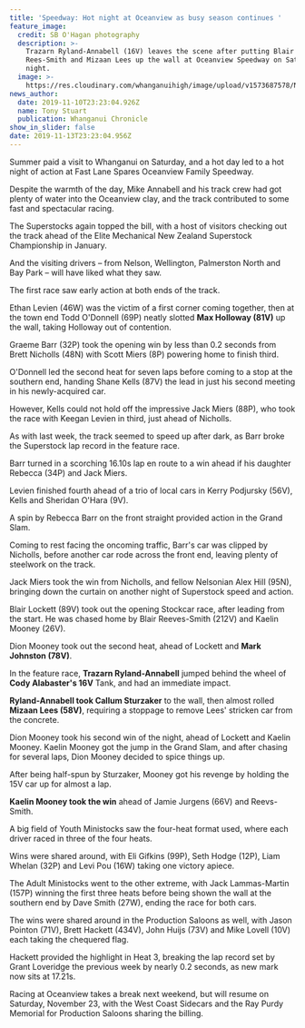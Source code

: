 ```yaml
---
title: 'Speedway: Hot night at Oceanview as busy season continues '
feature_image:
  credit: SB O'Hagan photography
  description: >-
    Trazarn Ryland-Annabell (16V) leaves the scene after putting Blair
    Rees-Smith and Mizaan Lees up the wall at Oceanview Speedway on Saturday
    night.
  image: >-
    https://res.cloudinary.com/whanganuihigh/image/upload/v1573687578/News/Trazarn_Ryland._Mizaan_Lees.Chron_11.11.19.jpg
news_author:
  date: 2019-11-10T23:23:04.926Z
  name: Tony Stuart
  publication: Whanganui Chronicle
show_in_slider: false
date: 2019-11-13T23:23:04.956Z
---
```

Summer paid a visit to Whanganui on Saturday, and a hot day led to a hot night of action at Fast Lane Spares Oceanview Family Speedway.

Despite the warmth of the day, Mike Annabell and his track crew had got plenty of water into the Oceanview clay, and the track contributed to some fast and spectacular racing.

The Superstocks again topped the bill, with a host of visitors checking out the track ahead of the Elite Mechanical New Zealand Superstock Championship in January.

And the visiting drivers – from Nelson, Wellington, Palmerston North and Bay Park – will have liked what they saw.

The first race saw early action at both ends of the track.

Ethan Levien (46W) was the victim of a first corner coming together, then at the town end Todd O'Donnell (69P) neatly slotted **Max Holloway (81V)** up the wall, taking Holloway out of contention.

Graeme Barr (32P) took the opening win by less than 0.2 seconds from Brett Nicholls (48N) with Scott Miers (8P) powering home to finish third.

O'Donnell led the second heat for seven laps before coming to a stop at the southern end, handing Shane Kells (87V) the lead in just his second meeting in his newly-acquired car.

However, Kells could not hold off the impressive Jack Miers (88P), who took the race with Keegan Levien in third, just ahead of Nicholls.

As with last week, the track seemed to speed up after dark, as Barr broke the Superstock lap record in the feature race.

Barr turned in a scorching 16.10s lap en route to a win ahead if his daughter Rebecca (34P) and Jack Miers.

Levien finished fourth ahead of a trio of local cars in Kerry Podjursky (56V), Kells and Sheridan O'Hara (9V).

A spin by Rebecca Barr on the front straight provided action in the Grand Slam.

Coming to rest facing the oncoming traffic, Barr's car was clipped by Nicholls, before another car rode across the front end, leaving plenty of steelwork on the track.

Jack Miers took the win from Nicholls, and fellow Nelsonian Alex Hill (95N), bringing down the curtain on another night of Superstock speed and action.

Blair Lockett (89V) took out the opening Stockcar race, after leading from the start.
He was chased home by Blair Reeves-Smith (212V) and Kaelin Mooney (26V).

Dion Mooney took out the second heat, ahead of Lockett and **Mark Johnston (78V)**.

In the feature race, **Trazarn Ryland-Annabell** jumped behind the wheel of **Cody Alabaster's 16V** Tank, and had an immediate impact.

**Ryland-Annabell took Callum Sturzaker** to the wall, then almost rolled **Mizaan Lees (58V)**, requiring a stoppage to remove Lees' stricken car from the concrete.

Dion Mooney took his second win of the night, ahead of Lockett and Kaelin Mooney.
Kaelin Mooney got the jump in the Grand Slam, and after chasing for several laps, Dion Mooney decided to spice things up.

After being half-spun by Sturzaker, Mooney got his revenge by holding the 15V car up for almost a lap.

**Kaelin Mooney took the win** ahead of Jamie Jurgens (66V) and Reevs-Smith.

A big field of Youth Ministocks saw the four-heat format used, where each driver raced in three of the four heats.

Wins were shared around, with Eli Gifkins (99P), Seth Hodge (12P), Liam Whelan (32P) and Levi Pou (16W) taking one victory apiece.

The Adult Ministocks went to the other extreme, with Jack Lammas-Martin (157P) winning the first three heats before being shown the wall at the southern end by Dave Smith (27W), ending the race for both cars.

The wins were shared around in the Production Saloons as well, with Jason Pointon (71V), Brett Hackett (434V), John Huijs (73V) and Mike Lovell (10V) each taking the chequered flag.

Hackett provided the highlight in Heat 3, breaking the lap record set by Grant Loveridge the previous week by nearly 0.2 seconds, as new mark now sits at 17.21s.

Racing at Oceanview takes a break next weekend, but will resume on Saturday, November 23, with the West Coast Sidecars and the Ray Purdy Memorial for Production Saloons sharing the billing.

